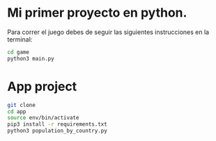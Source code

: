 # Mi primer proyecto en python.

Para correr el juego debes de seguir las siguientes instrucciones en la terminal:

```sh
cd game
python3 main.py
```

# App project
```sh
git clone 
cd app
source env/bin/activate
pip3 install -r requirements.txt
python3 population_by_country.py
```
